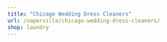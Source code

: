 ```yaml
---
title: "Chicago Wedding Dress Cleaners"
url: /naperville/chicago-wedding-dress-cleaners/
shop: laundry
---
```

